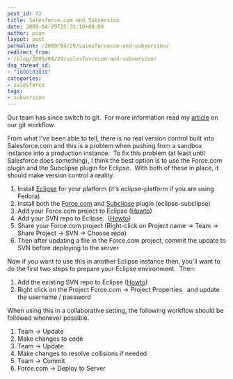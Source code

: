 ```yaml
---
post_id: 72
title: Salesforce.com and Subversion
date: 2009-04-29T15:31:10+00:00
author: pcon
layout: post
permalink: /2009/04/29/salesforcecom-and-subversion/
redirect_from:
- /blog/2009/04/29/salesforcecom-and-subversion/
dsq_thread_id:
- "1800183018"
categories:
- salesforce
tags:
- subversion
---
```

<div class="notification is-warning is-light">Our team has since switch to git.  For more information read my <a href="/2014/07/21/using-git-with-salesforce-and-distributed-teams/">article</a> on our git workflow</div>

From what I've been able to tell, there is no real version control built into Salesforce.com and this is a problem when pushing from a sandbox instance into a production instance.  To fix this problem (at least until Salesforce does something), I think the best option is to use the Force.com plugin and the Subclipse plugin for Eclipse.  With both of these in place, it should make version control a reality.

1. Install [Eclipse](http://www.eclipse.org/) for your platform (it's eclipse-platform if you are using Fedora)
2. Install both the [Force.com](http://wiki.developerforce.com/index.php/Force.com_IDE_Installation_for_Eclipse_3.3.x) and [Subclipse](http://subclipse.tigris.org/) plugin \(eclipse-subclipse\)
3. Add your Force.com project to Eclipse \([Howto](http://wiki.developerforce.com/index.php/An_Introduction_to_Force_IDE)\)
4. Add your SVN repo to Eclipse.  \([Howto](http://agile.csc.ncsu.edu/SEMaterials/tutorials/subclipse/index.html#section3_0)\)
5. Share your Force.com project (Right-click on Project name &rarr; Team &rarr; Share Project &rarr; SVN &rarr; Choose repo)
6. Then after updating a file in the Force.com project, commit the update to SVN before deploying to the server

Now if you want to use this in another Eclipse instance then, you'll want to do the first two steps to prepare your Eclipse environment.  Then:

1. Add the existing SVN repo to Eclipse \([Howto](http://agile.csc.ncsu.edu/SEMaterials/tutorials/subclipse/index.html#section5_0)\)
2. Right click on the Project Force.com &rarr; Project Properties   and update the username / password

When using this in a collaborative setting, the following workflow should be followed whenever possible.

1. Team &rarr; Update
2. Make changes to code
3. Team &rarr; Update
4. Make changes to resolve collisions if needed
5. Team &rarr; Commit
6. Force.com &rarr; Deploy to Server